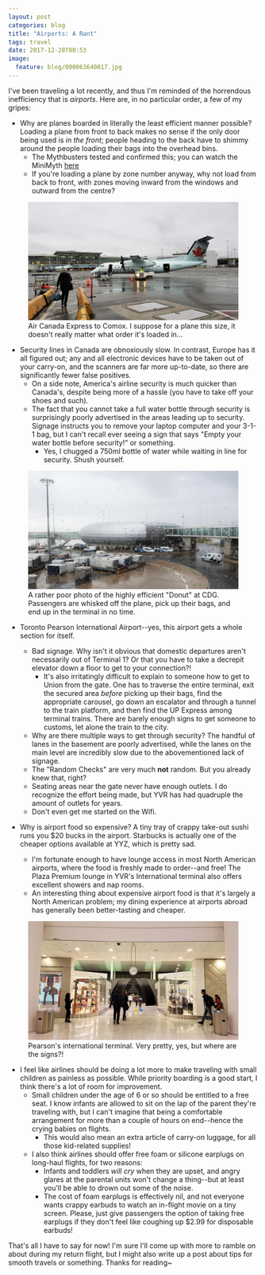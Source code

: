 ```yaml
---
layout: post
categories: blog
title: "Airports: A Rant"
tags: travel
date: 2017-12-28T00:53
image:
  feature: blog/000063640017.jpg
---
```


I've been traveling a lot recently, and thus I'm reminded of the horrendous inefficiency that is _airports_. Here are, in no particular order, a few of my gripes:

- Why are planes boarded in literally the least efficient manner possible? Loading a plane from front to back makes no sense if the only door being used is _in the front_; people heading to the back have to shimmy around the people loading their bags into the overhead bins.
  - The Mythbusters tested and confirmed this; you can watch the MiniMyth [here](https://www.discovery.com/tv-shows/mythbusters/videos/plane-boarding-minimyth)
  - If you're loading a plane by zone number anyway, why not load from back to front, with zones moving inward from the windows and outward from the centre?

<figure>
	<img src="/images/blog/20161105_095157.jpg" alt="image">
	<figcaption>Air Canada Express to Comox. I suppose for a plane this size, it doesn't really matter what order it's loaded in...</figcaption>
</figure>

- Security lines in Canada are obnoxiously slow. In contrast, Europe has it all figured out; any and all electronic devices have to be taken out of your carry-on, and the scanners are far more up-to-date, so there are significantly fewer false positives.
  - On a side note, America's airline security is much quicker than Canada's, despite being more of a hassle (you have to take off your shoes and such).
  - The fact that you cannot take a full water bottle through security is surprisingly poorly advertised in the areas leading up to security. Signage instructs you to remove your laptop computer and your 3-1-1 bag, but I can't recall ever seeing a sign that says "Empty your water bottle before security!" or something.
    - Yes, I chugged a 750ml bottle of water while waiting in line for security. Shush yourself.

<figure>
	<img src="/images/blog/20171112_125139.jpg" alt="image">
	<figcaption>A rather poor photo of the highly efficient "Donut" at CDG. Passengers are whisked off the plane, pick up their bags, and end up in the terminal in no time.</figcaption>
</figure>

- Toronto Pearson International Airport--yes, this airport gets a whole section for itself.
  - Bad signage. Why isn't it obvious that domestic departures aren't necessarily out of Terminal 1? Or that you have to take a decrepit elevator down a floor to get to your connection?!
    - It's also irritatingly difficult to explain to someone how to get to Union from the gate. One has to traverse the entire terminal, exit the secured area _before_ picking up their bags, find the appropriate carousel, go down an escalator and through a tunnel to the train platform, and then find the UP Express among terminal trains. There are barely enough signs to get someone to customs, let alone the train to the city.
  - Why are there multiple ways to get through security? The handful of lanes in the basement are poorly advertised, while the lanes on the main level are incredibly slow due to the abovementioned lack of signage.
  - The "Random Checks" are very much **not** random. But you already knew that, right?
  - Seating areas near the gate never have enough outlets. I do recognize the effort being made, but YVR has had quadruple the amount of outlets for years.
  - Don't even get me started on the Wifi.

- Why is airport food so expensive? A tiny tray of crappy take-out sushi runs you $20 bucks in the airport. Starbucks is actually one of the cheaper options available at YYZ, which is pretty sad.
  - I'm fortunate enough to have lounge access in most North American airports, where the food is freshly made to order--and free! The Plaza Premium lounge in YVR's International terminal also offers excellent showers and nap rooms.
  - An interesting thing about expensive airport food is that it's largely a North American problem; my dining experience at airports abroad has generally been better-tasting and cheaper.

<figure>
	<img src="/images/blog/20171107_191549.jpg" alt="image">
	<figcaption>Pearson's international terminal. Very pretty, yes, but where are the signs?!</figcaption>
</figure>

- I feel like airlines should be doing a lot more to make traveling with small children as painless as possible. While priority boarding is a good start, I think there's a lot of room for improvement.
  - Small children under the age of 6 or so should be entitled to a free seat. I know infants are allowed to sit on the lap of the parent they're traveling with, but I can't imagine that being a comfortable arrangement for more than a couple of hours on end--hence the crying babies on flights.
    - This would also mean an extra article of carry-on luggage, for all those kid-related supplies!
  - I also think airlines should offer free foam or silicone earplugs on long-haul flights, for two reasons:
    - Infants and toddlers _will cry_ when they are upset, and angry glares at the parental units won't change a thing--but at least you'll be able to drown out some of the noise.
    - The cost of foam earplugs is effectively nil, and not everyone wants crappy earbuds to watch an in-flight movie on a tiny screen. Please, just give passengers the option of taking free earplugs if they don't feel like coughing up $2.99 for disposable earbuds!

That's all I have to say for now! I'm sure I'll come up with more to ramble on about during my return flight, but I might also write up a post about tips for smooth travels or something. Thanks for reading~
